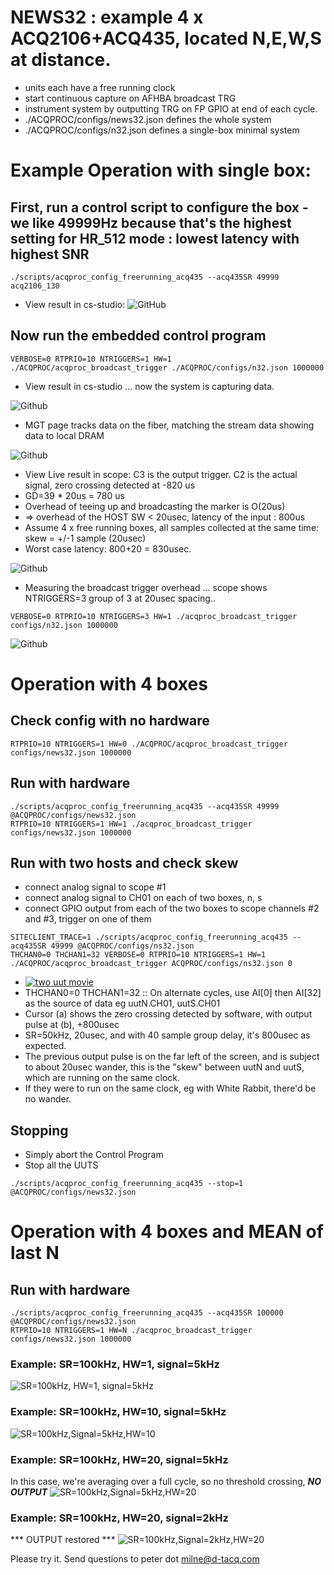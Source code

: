 # NEWS32 : example 4 x ACQ2106+ACQ435, located N,E,W,S at distance.
 * units each have a free running clock
 * start continuous capture on AFHBA broadcast TRG
 * instrument system by outputting TRG on FP GPIO at end of each cycle.
 * ./ACQPROC/configs/news32.json defines the whole system
 * ./ACQPROC/configs/n32.json defines a single-box minimal system

# Example Operation with single box:

## First, run a control script to configure the box - we like 49999Hz because that's the highest setting for HR_512 mode : lowest latency with highest SNR
```
./scripts/acqproc_config_freerunning_acq435 --acq435SR 49999 acq2106_130

```
 * View result in cs-studio:
![GitHub](DOC/CONFIG.png)

## Now run the embedded control program
```
VERBOSE=0 RTPRIO=10 NTRIGGERS=1 HW=1 ./ACQPROC/acqproc_broadcast_trigger ./ACQPROC/configs/n32.json 1000000
```




 * View result in cs-studio ... now the system is capturing data.

![Github](DOC/RUN.png)

 * MGT page tracks data on the fiber, matching the stream data showing data to local DRAM

![Github](DOC/MGT.png)

 * View Live result in scope: C3 is the output trigger. C2 is the actual signal, zero crossing detected at -820 us
 * GD=39 * 20us = 780 us
 * Overhead of teeing up and broadcasting the marker is O(20us)
 * => overhead of the HOST SW < 20usec, latency of the input : 800us
 * Assume 4 x free running boxes, all samples collected at the same time: skew = +/-1 sample (20usec)
 * Worst case latency: 800+20 = 830usec.

![Github](DOC/RESULT.png)

 * Measuring the broadcast trigger overhead ... scope shows NTRIGGERS=3 group of 3 at 20usec spacing..
```
VERBOSE=0 RTPRIO=10 NTRIGGERS=3 HW=1 ./acqproc_broadcast_trigger configs/n32.json 1000000
```
![Github](DOC/TRIGGEROVERHEAD.png)



# Operation with 4 boxes

## Check config with no hardware
```
RTPRIO=10 NTRIGGERS=1 HW=0 ./ACQPROC/acqproc_broadcast_trigger configs/news32.json 1000000

```
## Run with hardware
```
./scripts/acqproc_config_freerunning_acq435 --acq435SR 49999 @ACQPROC/configs/news32.json
RTPRIO=10 NTRIGGERS=1 HW=1 ./acqproc_broadcast_trigger configs/news32.json 1000000
``` 

## Run with two hosts and check skew
 * connect analog signal to scope #1
 * connect analog signal to CH01 on each of two boxes, n, s
 * connect GPIO output from each of the two boxes to scope channels #2 and #3, trigger on one of them
``` 
SITECLIENT_TRACE=1 ./scripts/acqproc_config_freerunning_acq435 --acq435SR 49999 @ACQPROC/configs/ns32.json
THCHAN0=0 THCHAN1=32 VERBOSE=0 RTPRIO=10 NTRIGGERS=1 HW=1 ./ACQPROC/acqproc_broadcast_trigger ACQPROC/configs/ns32.json 0
```



 * [![two uut movie](DOC/TWOUUTS.png)](DOC/twouuts-2020-06-09_17.45.54.mkv "Two Box movie")
 * THCHAN0=0 THCHAN1=32 :: On alternate cycles, use AI[0] then AI[32] as the source of data eg uutN.CH01, uutS.CH01
 * Cursor (a) shows the zero crossing detected by software, with output pulse at (b), +800usec
 * SR=50kHz, 20usec, and with 40 sample group delay, it's 800usec as expected.
 * The previous output pulse is on the far left of the screen, and is subject to about 20usec wander, this is the "skew" between uutN and uutS, which are running on the same clock.
 * If they were to run on the same clock, eg with White Rabbit, there'd be no wander.

## Stopping
 * Simply abort the Control Program
 * Stop all the UUTS
 ```
 ./scripts/acqproc_config_freerunning_acq435 --stop=1 @ACQPROC/configs/news32.json
 ```
 
# Operation with 4 boxes and MEAN of last N
 
## Run with hardware
 ```
 ./scripts/acqproc_config_freerunning_acq435 --acq435SR 100000 @ACQPROC/configs/news32.json
 RTPRIO=10 NTRIGGERS=1 HW=N ./acqproc_broadcast_trigger configs/news32.json 1000000

 ```
### Example: SR=100kHz, HW=1, signal=5kHz
![SR=100kHz, HW=1, signal=5kHz](https://user-images.githubusercontent.com/3041171/90416002-cf493e00-e0a9-11ea-95b4-557c90b43938.png) 
### Example: SR=100kHz, HW=10, signal=5kHz
![SR=100kHz,Signal=5kHz,HW=10](https://user-images.githubusercontent.com/3041171/90416391-4ed70d00-e0aa-11ea-9382-ab5401758603.png)
### Example: SR=100kHz, HW=20, signal=5kHz
In this case, we're averaging over a full cycle, so no threshold crossing, ***NO OUTPUT*** 
![SR=100kHz,Signal=5kHz,HW=20](https://user-images.githubusercontent.com/3041171/90416497-71692600-e0aa-11ea-8dde-7748e7fb602a.png)
### Example: SR=100kHz, HW=20, signal=2kHz
*** OUTPUT restored ***
![SR=100kHz,Signal=2kHz,HW=20](https://user-images.githubusercontent.com/3041171/90416651-a8d7d280-e0aa-11ea-8459-7c3318fc4b75.png) 
  
 
Please try it. Send questions to peter dot milne@d-tacq.com



